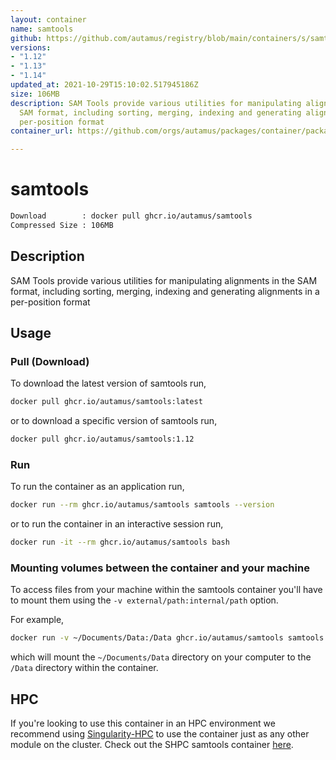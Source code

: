 ```yaml
---
layout: container
name: samtools
github: https://github.com/autamus/registry/blob/main/containers/s/samtools/spack.yaml
versions:
- "1.12"
- "1.13"
- "1.14"
updated_at: 2021-10-29T15:10:02.517945186Z
size: 106MB
description: SAM Tools provide various utilities for manipulating alignments in the
  SAM format, including sorting, merging, indexing and generating alignments in a
  per-position format
container_url: https://github.com/orgs/autamus/packages/container/package/samtools

---
```

# samtools
```bash 
Download        : docker pull ghcr.io/autamus/samtools
Compressed Size : 106MB
```

## Description
SAM Tools provide various utilities for manipulating alignments in the SAM format, including sorting, merging, indexing and generating alignments in a per-position format

## Usage
### Pull (Download)
To download the latest version of samtools run,

```bash
docker pull ghcr.io/autamus/samtools:latest
```

or to download a specific version of samtools run,

```bash
docker pull ghcr.io/autamus/samtools:1.12
```
### Run
To run the container as an application run,
```bash
docker run --rm ghcr.io/autamus/samtools samtools --version
```

or to run the container in an interactive session run,
```bash
docker run -it --rm ghcr.io/autamus/samtools bash
```

### Mounting volumes between the container and your machine
To access files from your machine within the samtools container you'll have to mount them using the `-v external/path:internal/path` option.

For example,
```bash
docker run -v ~/Documents/Data:/Data ghcr.io/autamus/samtools samtools /Data/myData.csv
```
which will mount the `~/Documents/Data` directory on your computer to the `/Data` directory within the container.

## HPC
If you're looking to use this container in an HPC environment we recommend using [Singularity-HPC](https://singularity-hpc.readthedocs.io) to use the container just as any other module on the cluster. Check out the SHPC samtools container [here](https://singularityhub.github.io/singularity-hpc/r/ghcr.io-autamus-samtools/).